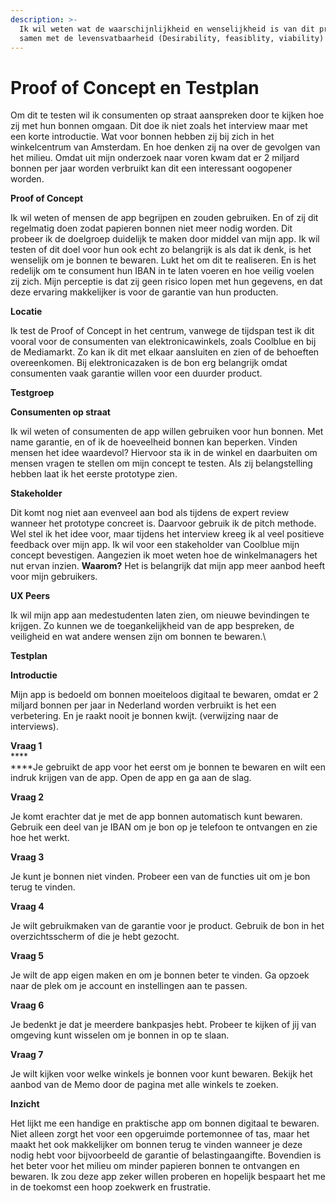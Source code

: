```yaml
---
description: >-
  Ik wil weten wat de waarschijnlijkheid en wenselijkheid is van dit product,
  samen met de levensvatbaarheid (Desirability, feasiblity, viability)
---
```


# Proof of Concept en Testplan

Om dit te testen wil ik consumenten op straat aanspreken door te kijken hoe zij met hun bonnen omgaan. Dit doe ik niet zoals het interview maar met een korte introductie. Wat voor bonnen hebben zij bij zich in het winkelcentrum van Amsterdam. En hoe denken zij na over de gevolgen van het milieu. Omdat uit mijn onderzoek naar voren kwam dat er 2 miljard bonnen per jaar worden verbruikt kan dit een interessant oogopener worden.&#x20;

**Proof of Concept**

Ik wil weten of mensen de app begrijpen en zouden gebruiken. En of zij dit regelmatig doen zodat papieren bonnen niet meer nodig worden. Dit probeer ik de doelgroep duidelijk te maken door middel van mijn app. Ik wil testen of dit doel voor hun ook echt zo belangrijk is als dat ik denk, is het wenselijk om je bonnen te bewaren. Lukt het om dit te realiseren. En is het redelijk om te consument hun IBAN in te laten voeren en hoe veilig voelen zij zich. Mijn perceptie is dat zij geen risico lopen met hun gegevens, en dat deze ervaring makkelijker is voor de garantie van hun producten.&#x20;

**Locatie**

Ik test de Proof of Concept in het centrum, vanwege de tijdspan test ik dit vooral voor de consumenten van elektronicawinkels, zoals Coolblue en bij de Mediamarkt. Zo kan ik dit met elkaar aansluiten en zien of de behoeften overeenkomen. Bij elektronicazaken is de bon erg belangrijk omdat consumenten vaak garantie willen voor een duurder product.&#x20;

**Testgroep**&#x20;

**Consumenten op straat**

Ik wil weten of consumenten de app willen gebruiken voor hun bonnen. Met name garantie, en of ik de hoeveelheid bonnen kan beperken. Vinden mensen het idee waardevol? Hiervoor sta ik in de winkel en daarbuiten om mensen vragen te stellen om mijn concept te testen. Als zij belangstelling hebben laat ik het eerste prototype zien.&#x20;

**Stakeholder**

Dit komt nog niet aan evenveel aan bod als tijdens de expert review wanneer het prototype concreet is. Daarvoor gebruik ik de pitch methode. Wel stel ik het idee voor, maar tijdens het interview kreeg ik al veel positieve feedback over mijn app. Ik wil voor een stakeholder van Coolblue mijn concept bevestigen. Aangezien ik moet weten hoe de winkelmanagers het nut ervan inzien. **Waarom?**  Het is belangrijk dat mijn app meer aanbod heeft voor mijn gebruikers.&#x20;

**UX Peers**

Ik wil mijn app aan medestudenten laten zien, om nieuwe bevindingen te krijgen. Zo kunnen we de toegankelijkheid van de app bespreken, de veiligheid en wat andere wensen zijn om bonnen te bewaren.\


**Testplan**

**Introductie**

Mijn app is bedoeld om bonnen moeiteloos digitaal te bewaren, omdat er 2 miljard bonnen per jaar in Nederland worden verbruikt is het een verbetering. En je raakt nooit je bonnen kwijt. (verwijzing naar de interviews).&#x20;

**Vraag 1**\
****\
****Je gebruikt de app voor het eerst om je bonnen te bewaren en wilt een indruk krijgen van de app. Open de app en ga aan de slag.&#x20;

**Vraag 2**&#x20;

Je komt erachter dat je met de app bonnen automatisch kunt bewaren. Gebruik een deel van je IBAN om je bon op je telefoon te ontvangen en zie hoe het werkt.&#x20;

**Vraag 3**&#x20;

Je kunt je bonnen niet vinden. Probeer een van de functies uit om je bon terug te vinden. &#x20;

**Vraag 4**

Je wilt gebruikmaken van de garantie voor je product. Gebruik de bon in het overzichtsscherm of die je hebt gezocht.

**Vraag 5**

Je wilt de app eigen maken en om je bonnen beter te vinden. Ga opzoek naar de plek om je account en instellingen aan te passen.&#x20;

**Vraag 6**&#x20;

Je bedenkt je dat je meerdere bankpasjes hebt. Probeer te kijken of jij van omgeving kunt wisselen om je bonnen in op te slaan.&#x20;

**Vraag 7**&#x20;

Je wilt kijken voor welke winkels je bonnen voor kunt bewaren. Bekijk het aanbod van de Memo door de pagina met alle winkels te zoeken.&#x20;

**Inzicht**

Het lijkt me een handige en praktische app om bonnen digitaal te bewaren. Niet alleen zorgt het voor een opgeruimde portemonnee of tas, maar het maakt het ook makkelijker om bonnen terug te vinden wanneer je deze nodig hebt voor bijvoorbeeld de garantie of belastingaangifte. Bovendien is het beter voor het milieu om minder papieren bonnen te ontvangen en bewaren. Ik zou deze app zeker willen proberen en hopelijk bespaart het me in de toekomst een hoop zoekwerk en frustratie.

